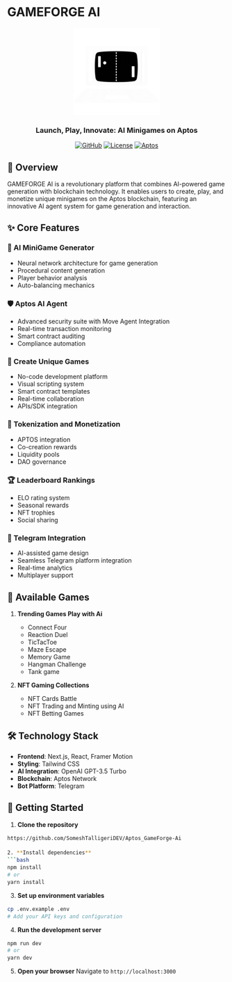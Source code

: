 # GAMEFORGE AI

<div align="center">
  <img src="/public/pc.gif" alt="Aptos MiniHub Logo" width="200"/>
  
  <h3>Launch, Play, Innovate: AI Minigames on Aptos</h3>

  [![GitHub](https://img.shields.io/badge/GitHub-ombaviskar18-blue?style=flat&logo=github)](https://github.com/ombaviskar18)
  [![License](https://img.shields.io/badge/license-MIT-green.svg)](LICENSE)
  [![Aptos](https://img.shields.io/badge/Blockchain-Aptos-purple.svg)](https://aptoslabs.com/)
</div>

## 🚀 Overview

GAMEFORGE AI  is a revolutionary platform that combines AI-powered game generation with blockchain technology. It enables users to create, play, and monetize unique minigames on the Aptos blockchain, featuring an innovative AI agent system for game generation and interaction.

## ✨ Core Features

### 🤖 AI MiniGame Generator
- Neural network architecture for game generation
- Procedural content generation
- Player behavior analysis
- Auto-balancing mechanics

### 🛡️ Aptos AI Agent
- Advanced security suite with Move Agent Integration
- Real-time transaction monitoring
- Smart contract auditing
- Compliance automation

### 🎨 Create Unique Games
- No-code development platform
- Visual scripting system
- Smart contract templates
- Real-time collaboration
- APIs/SDK integration

### 💎 Tokenization and Monetization 
- APTOS integration
- Co-creation rewards
- Liquidity pools
- DAO governance

### 🏆 Leaderboard Rankings
- ELO rating system
- Seasonal rewards
- NFT trophies
- Social sharing

### 📱 Telegram Integration
- AI-assisted game design
- Seamless Telegram platform integration
- Real-time analytics
- Multiplayer support

## 🎯 Available Games

1. **Trending Games Play with Ai**
   - Connect Four
   - Reaction Duel
   - TicTacToe
   - Maze Escape
   - Memory Game
   - Hangman Challenge
   - Tank game
  

2. **NFT Gaming Collections**
   - NFT Cards Battle
   - NFT Trading and Minting using AI
   - NFT Betting Games

## 🛠️ Technology Stack

- **Frontend**: Next.js, React, Framer Motion
- **Styling**: Tailwind CSS
- **AI Integration**: OpenAI GPT-3.5 Turbo
- **Blockchain**: Aptos Network
- **Bot Platform**: Telegram

## 🚀 Getting Started

1. **Clone the repository**
```bash
https://github.com/SomeshTalligeriDEV/Aptos_GameForge-Ai

2. **Install dependencies**
```bash
npm install
# or
yarn install
```

3. **Set up environment variables**
```bash
cp .env.example .env
# Add your API keys and configuration
```

4. **Run the development server**
```bash
npm run dev
# or
yarn dev
```

5. **Open your browser**
Navigate to `http://localhost:3000`


